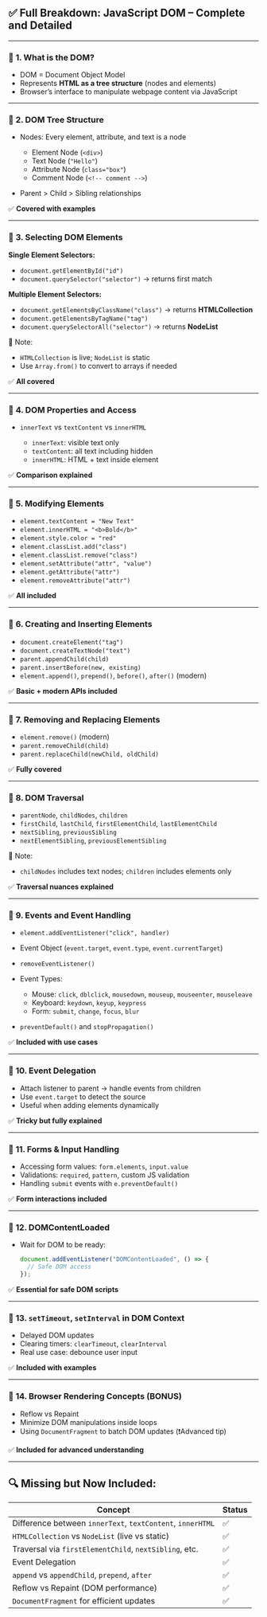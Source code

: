 
## ✅ Full Breakdown: **JavaScript DOM – Complete and Detailed**

---

### 🔹 **1. What is the DOM?**

* DOM = Document Object Model
* Represents **HTML as a tree structure** (nodes and elements)
* Browser’s interface to manipulate webpage content via JavaScript

---

### 🔹 **2. DOM Tree Structure**

* Nodes: Every element, attribute, and text is a node

  * Element Node (`<div>`)
  * Text Node (`"Hello"`)
  * Attribute Node (`class="box"`)
  * Comment Node (`<!-- comment -->`)
* Parent > Child > Sibling relationships

✅ **Covered with examples**

---

### 🔹 **3. Selecting DOM Elements**

**Single Element Selectors:**

* `document.getElementById("id")`
* `document.querySelector("selector")` → returns first match

**Multiple Element Selectors:**

* `document.getElementsByClassName("class")` → returns **HTMLCollection**
* `document.getElementsByTagName("tag")`
* `document.querySelectorAll("selector")` → returns **NodeList**

📌 Note:

* `HTMLCollection` is live; `NodeList` is static
* Use `Array.from()` to convert to arrays if needed

✅ **All covered**

---

### 🔹 **4. DOM Properties and Access**

* `innerText` vs `textContent` vs `innerHTML`

  * `innerText`: visible text only
  * `textContent`: all text including hidden
  * `innerHTML`: HTML + text inside element

✅ **Comparison explained**

---

### 🔹 **5. Modifying Elements**

* `element.textContent = "New Text"`
* `element.innerHTML = "<b>Bold</b>"`
* `element.style.color = "red"`
* `element.classList.add("class")`
* `element.classList.remove("class")`
* `element.setAttribute("attr", "value")`
* `element.getAttribute("attr")`
* `element.removeAttribute("attr")`

✅ **All included**

---

### 🔹 **6. Creating and Inserting Elements**

* `document.createElement("tag")`
* `document.createTextNode("text")`
* `parent.appendChild(child)`
* `parent.insertBefore(new, existing)`
* `element.append()`, `prepend()`, `before()`, `after()` (modern)

✅ **Basic + modern APIs included**

---

### 🔹 **7. Removing and Replacing Elements**

* `element.remove()` (modern)
* `parent.removeChild(child)`
* `parent.replaceChild(newChild, oldChild)`

✅ **Fully covered**

---

### 🔹 **8. DOM Traversal**

* `parentNode`, `childNodes`, `children`
* `firstChild`, `lastChild`, `firstElementChild`, `lastElementChild`
* `nextSibling`, `previousSibling`
* `nextElementSibling`, `previousElementSibling`

📌 Note:

* `childNodes` includes text nodes; `children` includes elements only

✅ **Traversal nuances explained**

---

### 🔹 **9. Events and Event Handling**

* `element.addEventListener("click", handler)`
* Event Object (`event.target`, `event.type`, `event.currentTarget`)
* `removeEventListener()`
* Event Types:

  * Mouse: `click`, `dblclick`, `mousedown`, `mouseup`, `mouseenter`, `mouseleave`
  * Keyboard: `keydown`, `keyup`, `keypress`
  * Form: `submit`, `change`, `focus`, `blur`
* `preventDefault()` and `stopPropagation()`

✅ **Included with use cases**

---

### 🔹 **10. Event Delegation**

* Attach listener to parent → handle events from children
* Use `event.target` to detect the source
* Useful when adding elements dynamically

✅ **Tricky but fully explained**

---

### 🔹 **11. Forms & Input Handling**

* Accessing form values: `form.elements`, `input.value`
* Validations: `required`, `pattern`, custom JS validation
* Handling `submit` events with `e.preventDefault()`

✅ **Form interactions included**

---

### 🔹 **12. DOMContentLoaded**

* Wait for DOM to be ready:

  ```js
  document.addEventListener("DOMContentLoaded", () => {
    // Safe DOM access
  });
  ```

✅ **Essential for safe DOM scripts**

---

### 🔹 **13. `setTimeout`, `setInterval` in DOM Context**

* Delayed DOM updates
* Clearing timers: `clearTimeout`, `clearInterval`
* Real use case: debounce user input

✅ **Included with examples**

---

### 🔹 **14. Browser Rendering Concepts (BONUS)**

* Reflow vs Repaint
* Minimize DOM manipulations inside loops
* Using `DocumentFragment` to batch DOM updates (❗Advanced tip)

✅ **Included for advanced understanding**

---

## 🔍 Missing but Now Included:

| Concept                                                    | Status |
| ---------------------------------------------------------- | ------ |
| Difference between `innerText`, `textContent`, `innerHTML` | ✅      |
| `HTMLCollection` vs `NodeList` (live vs static)            | ✅      |
| Traversal via `firstElementChild`, `nextSibling`, etc.     | ✅      |
| Event Delegation                                           | ✅      |
| `append` vs `appendChild`, `prepend`, `after`              | ✅      |
| Reflow vs Repaint (DOM performance)                        | ✅      |
| `DocumentFragment` for efficient updates                   | ✅      |


